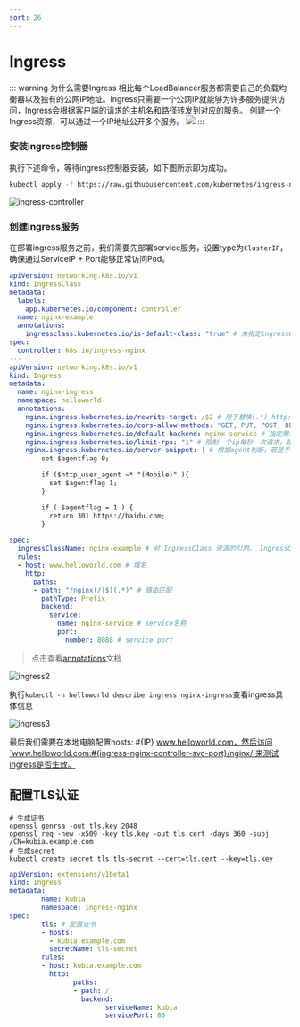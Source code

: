 ```yaml
---
sort: 26
---
```

# Ingress
::: warning 为什么需要Ingress
相比每个LoadBalancer服务都需要自己的负载均衡器以及独有的公网IP地址。Ingress只需要一个公网IP就能够为许多服务提供访问，Ingress会根据客户端的请求的主机名和路径转发到对应的服务。
创建一个Ingress资源，可以通过一个IP地址公开多个服务。
![](https://fno.leejay.top:9000/images/2025/01/21/0fae77ec-b91c-4860-af8a-44d57bdf0c20.png)
:::

### 安装ingress控制器

执行下述命令，等待ingress控制器安装，如下图所示即为成功。
```bash
kubectl apply -f https://raw.githubusercontent.com/kubernetes/ingress-nginx/controller-v1.8.2/deploy/static/provider/cloud/deploy.yaml
```

![ingress-controller](https://fno.leejay.top:9000/images/2025/01/21/9eb28781-530f-4862-89a5-66a95369a894.png)

### 创建ingress服务

在部署ingress服务之前，我们需要先部署service服务，设置type为`ClusterIP`，确保通过ServiceIP + Port能够正常访问Pod。

```yaml
apiVersion: networking.k8s.io/v1
kind: IngressClass
metadata:
  labels:
    app.kubernetes.io/component: controller
  name: nginx-example
  annotations:
    ingressclass.kubernetes.io/is-default-class: "true" # 未指定ingressClassName字段的Ingress默认分配这个IngressClass.
spec:
  controller: k8s.io/ingress-nginx
---
apiVersion: networking.k8s.io/v1
kind: Ingress
metadata:
  name: nginx-ingress
  namespace: helloworld
  annotations:
    nginx.ingress.kubernetes.io/rewrite-target: /$2 # 用于替换(.*) http://www.helloworld.com:31166/nginx -> nginx-service:8088/ 用于重写请求
    nginx.ingress.kubernetes.io/cors-allow-methods: "GET, PUT, POST, DELETE, PATCH, OPTIONS" # 跨域相关
    nginx.ingress.kubernetes.io/default-backend: nginx-service # 指定默认后端
    nginx.ingress.kubernetes.io/limit-rps: "1" # 限制一个ip每秒一次请求，超出返回503
    nginx.ingress.kubernetes.io/server-snippet: | # 根据agent判断，若是手机端访问重定向到百度
        set $agentflag 0;

        if ($http_user_agent ~* "(Mobile)" ){
          set $agentflag 1;
        }

        if ( $agentflag = 1 ) {
          return 301 https://baidu.com;
        }

spec:
  ingressClassName: nginx-example # 对 IngressClass 资源的引用。 IngressClass 资源包含额外的配置，其中包括应当实现该类的控制器名称。
  rules:
  - host: www.helloworld.com # 域名
    http:
      paths:
      - path: "/nginx(/|$)(.*)" # 路由匹配
        pathType: Prefix
        backend:
          service:
            name: nginx-service # service名称
            port:
              number: 8088 # service port
```

> 点击查看[annotations](https://kubernetes.github.io/ingress-nginx/user-guide/nginx-configuration/annotations)文档

![ingress2](https://fno.leejay.top:9000/images/2025/01/21/74cc80c3-f0b1-4f30-b6c5-3d91f6fa1661.png)

执行`kubectl -n helloworld describe ingress nginx-ingress`查看ingress具体信息

![ingress3](https://fno.leejay.top:9000/images/2025/01/21/60446016-67d6-4731-a672-2e8113213374.png)

最后我们需要在本地电脑配置hosts: #{IP} www.helloworld.com，然后访问`www.helloworld.com:#{ingress-nginx-controller-svc-port}/nginx/`来测试ingress是否生效。

## 配置TLS认证

```shell
# 生成证书
openssl genrsa -out tls.key 2048
openssl req -new -x509 -key tls.key -out tls.cert -days 360 -subj /CN=kubia.example.com
# 生成secret
kubectl create secret tls tls-secret --cert=tls.cert --key=tls.key
```

```yaml
apiVersion: extensions/v1beta1
kind: Ingress
metadata:
        name: kubia
        namespace: ingress-nginx
spec: 
        tls: # 配置证书
        - hosts:
          - kubia.example.com
          secretName: tls-secret
        rules:
        - host: kubia.example.com
          http:
                paths:
                - path: /
                  backend: 
                        serviceName: kubia
                        servicePort: 80
```
